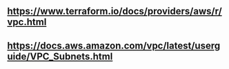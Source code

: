 ## https://www.terraform.io/docs/providers/aws/r/vpc.html

## https://docs.aws.amazon.com/vpc/latest/userguide/VPC_Subnets.html
